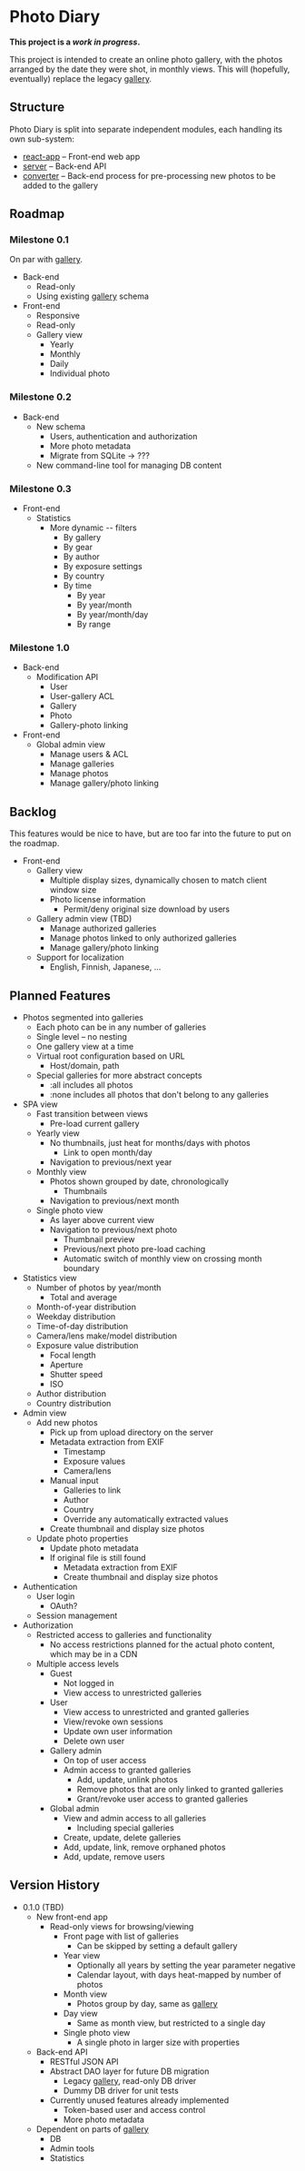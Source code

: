 # Photo Diary

**This project is a **_work in progress_**.**

This project is intended to create an online photo gallery, with the photos arranged by the date they were shot, in monthly views. This will (hopefully, eventually) replace the legacy [gallery](https://github.com/vlumi/gallery).

## Structure

Photo Diary is split into separate independent modules, each handling its own sub-system:

- [react-app](react-app) – Front-end web app
- [server](server) – Back-end API
- [converter](converter) – Back-end process for pre-processing new photos to be added to the gallery

## Roadmap

### Milestone 0.1

On par with [gallery](https://github.com/vlumi/gallery).

- Back-end
  - Read-only
  - Using existing [gallery](https://github.com/vlumi/gallery) schema
- Front-end
  - Responsive
  - Read-only
  - Gallery view
    - Yearly
    - Monthly
    - Daily
    - Individual photo

### Milestone 0.2

- Back-end
  - New schema
    - Users, authentication and authorization
    - More photo metadata
    - Migrate from SQLite -> ???
  - New command-line tool for managing DB content

### Milestone 0.3

- Front-end
  - Statistics
    - More dynamic -- filters
      - By gallery
      - By gear
      - By author
      - By exposure settings
      - By country
      - By time
        - By year
        - By year/month
        - By year/month/day
        - By range

### Milestone 1.0

- Back-end
  - Modification API
    - User
    - User-gallery ACL
    - Gallery
    - Photo
    - Gallery-photo linking
- Front-end
  - Global admin view
    - Manage users & ACL
    - Manage galleries
    - Manage photos
    - Manage gallery/photo linking

## Backlog

This features would be nice to have, but are too far into the future to put on the roadmap.

- Front-end
  - Gallery view
    - Multiple display sizes, dynamically chosen to match client window size
    - Photo license information
      - Permit/deny original size download by users
  - Gallery admin view (TBD)
    - Manage authorized galleries
    - Manage photos linked to only authorized galleries
    - Manage gallery/photo linking
  - Support for localization
    - English, Finnish, Japanese, ...

## Planned Features

- Photos segmented into galleries
  - Each photo can be in any number of galleries
  - Single level – no nesting
  - One gallery view at a time
  - Virtual root configuration based on URL
    - Host/domain, path
  - Special galleries for more abstract concepts
    - :all includes all photos
    - :none includes all photos that don't belong to any galleries
- SPA view
  - Fast transition between views
    - Pre-load current gallery
  - Yearly view
    - No thumbnails, just heat for months/days with photos
      - Link to open month/day
    - Navigation to previous/next year
  - Monthly view
    - Photos shown grouped by date, chronologically
      - Thumbnails
    - Navigation to previous/next month
  - Single photo view
    - As layer above current view
    - Navigation to previous/next photo
      - Thumbnail preview
      - Previous/next photo pre-load caching
      - Automatic switch of monthly view on crossing month boundary
- Statistics view
  - Number of photos by year/month
    - Total and average
  - Month-of-year distribution
  - Weekday distribution
  - Time-of-day distribution
  - Camera/lens make/model distribution
  - Exposure value distribution
    - Focal length
    - Aperture
    - Shutter speed
    - ISO
  - Author distribution
  - Country distribution
- Admin view
  - Add new photos
    - Pick up from upload directory on the server
    - Metadata extraction from EXIF
      - Timestamp
      - Exposure values
      - Camera/lens
    - Manual input
      - Galleries to link
      - Author
      - Country
      - Override any automatically extracted values
    - Create thumbnail and display size photos
  - Update photo properties
    - Update photo metadata
    - If original file is still found
      - Metadata extraction from EXIF
      - Create thumbnail and display size photos
- Authentication
  - User login
    - OAuth?
  - Session management
- Authorization
  - Restricted access to galleries and functionality
    - No access restrictions planned for the actual photo content, which may be in a CDN
  - Multiple access levels
    - Guest
      - Not logged in
      - View access to unrestricted galleries
    - User
      - View access to unrestricted and granted galleries
      - View/revoke own sessions
      - Update own user information
      - Delete own user
    - Gallery admin
      - On top of user access
      - Admin access to granted galleries
        - Add, update, unlink photos
        - Remove photos that are only linked to granted galleries
        - Grant/revoke user access to granted galleries
    - Global admin
      - View and admin access to all galleries
        - Including special galleries
      - Create, update, delete galleries
      - Add, update, link, remove orphaned photos
      - Add, update, remove users

## Version History

- 0.1.0 (TBD)
  - New front-end app
    - Read-only views for browsing/viewing
      - Front page with list of galleries
        - Can be skipped by setting a default gallery
      - Year view
        - Optionally all years by setting the year parameter negative
        - Calendar layout, with days heat-mapped by number of photos
      - Month view
        - Photos group by day, same as [gallery](https://github.com/vlumi/gallery)
      - Day view
        - Same as month view, but restricted to a single day
      - Single photo view
        - A single photo in larger size with properties
  - Back-end API
    - RESTful JSON API
    - Abstract DAO layer for future DB migration
      - Legacy [gallery](https://github.com/vlumi/gallery), read-only DB driver
      - Dummy DB driver for unit tests
    - Currently unused features already implemented
      - Token-based user and access control
      - More photo metadata
  - Dependent on parts of [gallery](https://github.com/vlumi/gallery)
    - DB
    - Admin tools
    - Statistics
